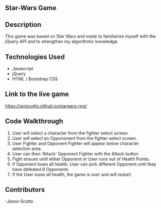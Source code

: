 ## Star-Wars Game

## Description
This game was based on Star Wars and made to familiarize myself with the jQuery API and to strengthen my algorithmic knowledge.

## Technologies Used
- Javascript
- jQuery
- HTML / Bootstrap CSS

## Link to the live game
https://jayjscotto.github.io/starwars-rpg/

## Code Walkthrough
1. User will select a character from the fighter select screen.
2. User will select an Oppononent from the fighter select screen.
3. User Fighter and Opponent Fighter will appear below character selection area.
4. User can then 'Attack' Opponent Fighter with the Attack button
5. Fight ensues until either Opponent or User runs out of Health Points.
6. If Opponent loses all health, User can pick different Opponent until they have defeated 6 Opponents
7. If the User loses all health, the game is over and will restart.

## Contributors
-Jason Scotto
